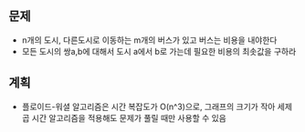 ## 문제
- n개의 도시, 다른도시로 이동하는 m개의 버스가 있고 버스는 비용을 내야한다
- 모든 도시의 쌍a,b에 대해서 도시 a에서 b로 가는데 필요한 비용의 최솟값을 구하라
## 계획
- 플로이드-워셜 알고리즘은 시간 복잡도가 O(n^3)으로, 그래프의 크기가 작아 세제곱 시간 알고리즘을 적용해도 문제가 풀릴 때만 사용할 수 있음
